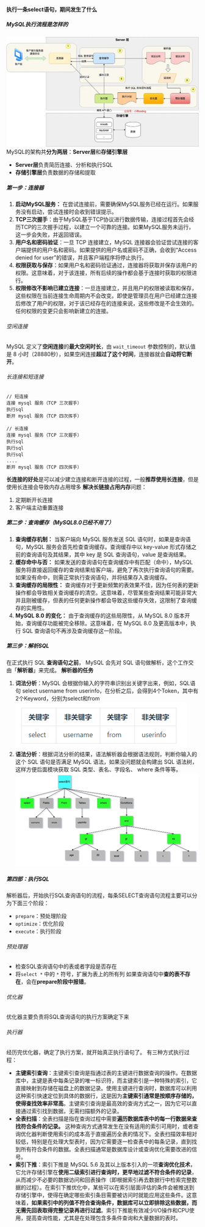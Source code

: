 #### 执行一条select语句，期间发生了什么
##### MySQL执行流程是怎样的
![](../../img/Pasted%20image%2020240328135900.png)
MySQL的架构共**分为两层**：**Server层**和**存储引擎层**
- **Server层**负责简历连接、分析和执行SQL
- **存储引擎层**负责数据的存储和提取
##### 第一步：连接器
1. **启动MySQL服务：** 在尝试连接前，需要确保MySQL服务已经在运行。如果服务没有启动，尝试连接时会收到错误提示。
2. **TCP三次握手**：由于MySQL基于TCP协议进行数据传输，连接过程首先会经历TCP的三次握手过程，以建立一个可靠的连接。如果MySQL服务未运行，这一步会失败，并返回错误。
3. **用户名和密码验证**：一旦 TCP 连接建立，MySQL 连接器会验证尝试连接的客户端提供的用户名和密码。如果提供的用户名或密码不正确，会收到“Access denied for user”的错误，并且客户端程序将停止执行。
4. **权限获取与保存**：如果用户名和密码验证通过，连接器将获取并保存该用户的权限。这意味着，对于该连接，所有后续的操作都会基于连接时获取的权限进行。
5. **权限修改不影响已建立连接**：一旦连接建立，并且用户的权限被读取和保存，这些权限在当前连接生命周期内不会改变。即使是管理员在用户已经建立连接后修改了用户的权限，对于该已经存在的连接来说，这些修改是不会生效的。任何权限的变更只会影响新建立的连接。
###### 空闲连接
MySQL 定义了**空闲连接**的**最大空闲时长**，由 `wait_timeout` 参数控制的，默认值是 8 小时（28880秒），如果空闲连接**超过了这个时间**，连接器就会**自动将它断开**。
###### 长连接和短连接
``` 
// 短连接
连接 mysql 服务（TCP 三次握手）
执行sql
断开 mysql 服务（TCP 四次挥手）

// 长连接
连接 mysql 服务（TCP 三次握手）
执行sql
执行sql
执行sql
....
断开 mysql 服务（TCP 四次挥手）
```
**长连接的好处**是可以减少建立连接和断开连接的过程，一般**推荐使用长连接**，但是使用长连接会导致内存占用增多
**解决长链接占用内存**问题：
1. 定期断开长连接
2. 客户端主动重置连接
##### 第二步：查询缓存（MySQL8.0已经不用了）
1. **查询缓存机制：** 当客户端向 MySQL 服务发送 SQL 语句时，如果是查询语句，MySQL 服务会首先检查查询缓存。查询缓存中以 key-value 形式存储之前的查询语句及其结果，其中 key 是 SQL 查询语句，value 是查询结果。
2. **缓存命中与否：** 如果发送的查询语句在查询缓存中有匹配（命中），MySQL 服务将直接返回缓存的查询结果给客户端，避免了再次执行查询语句的需要。如果没有命中，则需正常执行查询语句，并将结果存入查询缓存。
3. **查询缓存的局限性：** 查询缓存对于更新频繁的表效果不佳，因为任何表的更新操作都会导致相关查询缓存的清空。这意味着，尽管某些查询结果可能非常大并且刚被缓存，但表的任何更新操作都会导致这些缓存失效，这限制了查询缓存的实用性。
4. **MySQL 8.0 的变化：** 由于查询缓存的这些局限性，从 MySQL 8.0 版本开始，查询缓存功能被完全移除。这意味着，在 MySQL 8.0 及更高版本中，执行 SQL 查询语句不再涉及查询缓存这一阶段。
##### 第三步：解析SQL
在正式执行 SQL **查询语句之前**， MySQL 会先对 SQL 语句做解析，这个工作交由「**解析器**」来完成。
**解析器的任务**
1. **词法分析**：MySQL 会根据你输入的字符串识别出关键字出来，例如，SQL语句 select username from userinfo，在分析之后，会得到4个Token，其中有2个Keyword，分别为select和from
![](../../img/Pasted%20image%2020240328141802.png)
2. **语法分析**：根据词法分析的结果，语法解析器会根据语法规则，判断你输入的这个 SQL 语句是否满足 MySQL 语法，如果没问题就会构建出 SQL 语法树，这样方便后面模块获取 SQL 类型、表名、字段名、 where 条件等等。
![](../../img/Pasted%20image%2020240328141838.png)
##### 第四部：执行SQL
解析器后，开始执行SQL查询语句的流程，每条SELECT查询语句流程主要可以分为下面三个阶段：
- `prepare`：预处理阶段
- `optimize`：优化阶段
- `execute`：执行阶段
###### 预处理器
- 检查SQL查询语句中的表或者字段是否存在
- 将`select *` 中的 `*` 符号，扩展为表上的所有列
如果查询语句中**查的表不存在**，会在**prepare阶段中报错**。
###### 优化器
优化器主要负责将SQL查询语句的执行方案确定下来

###### 执行器
经历完优化器，确定了执行方案，就开始真正执行语句了。
有三种方式执行过程：
- **主键索引查询**：主键索引查询是指通过表的主键进行数据查询的操作。在数据库中，主键是表中每条记录的唯一标识符，而主键索引是一种特殊的索引，它直接映射到存储在磁盘上的数据记录。使用主键进行查询时，数据库可以利用这种索引快速定位到具体的数据行，这是因为**主键索引通常是按顺序存储的，使得查找效率非常高**。主键索引查询是最高效的查询方式之一，因为它可以直接通过索引找到数据，无需扫描额外的记录。
- **全表扫描**：全表扫描是指在查询过程中需要**遍历数据库表中的每一行数据来查找符合条件的记录。** 这种查询方式通常发生在没有适用的索引可用时，或者查询优化器判断使用索引的成本高于直接遍历全表的情况下。全表扫描效率相对较低，特别是在处理大型表时，因为它需要逐一检查表中的每条记录，直到找到所有符合条件的数据。全表扫描通常是数据库设计或查询优化需要改进的信号。
- **索引下推**：索引下推是 MySQL 5.6 及其以上版本引入的一项**查询优化技术**，它允许存储引擎在**使用二级索引进行查询时，更早地过滤不符合条件的记录**，从而减少不必要的数据访问和回表操作（即根据索引再去数据行中检索完整数据的过程）。在索引下推优化中，某些可以在索引层面评估的条件会被推送到存储引擎中，使得在确定哪些索引条目需要被访问时就能应用这些条件。这意味着，**如果索引中的列值不符合查询条件，数据库可以立即排除这些数据，而无需先回表取得完整记录再进行过滤**。索引下推能有效减少I/O操作和CPU使用，提高查询性能，尤其是在处理包含多条件查询和大量数据的表时。
